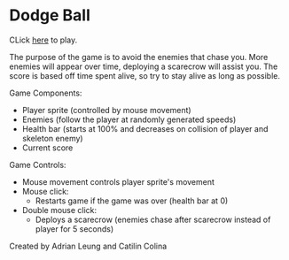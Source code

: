 # Dodge Ball
CLick [here](https://adrianlearn.github.io/Mouse-Chaser/index.html) to play.

The purpose of the game is to avoid the enemies that chase you. More enemies will appear over time, deploying a scarecrow will assist you. The score is based off time spent alive, so try to stay alive as long as possible.
  
Game Components:
  - Player sprite (controlled by mouse movement)
  - Enemies (follow the player at randomly generated speeds)
  - Health bar (starts at 100% and decreases on collision of player and skeleton enemy)
  - Current score

Game Controls:
  - Mouse movement controls player sprite's movement
  - Mouse click:
    - Restarts game if the game was over (health bar at 0)
  - Double mouse click:
    - Deploys a scarecrow (enemies chase after scarecrow instead of player for 5 seconds)

Created by Adrian Leung and Catilin Colina
